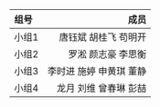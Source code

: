 | 组号 | 成员 |
| :-----| ----: | 
| 小组1 | 唐钰斌 胡桂飞 苟明开|完成get_opt文件夹下所有文件|
| 小组2 | 罗淞 颜志豪 李思衡 |完成Main.c|
| 小组3 | 李时进 施婷 申黄琪 董静 |完成show_file_names.c|
| 小组4 | 龙月 刘维 曾春琳 彭喆 |完成show_file_all_info.c|
